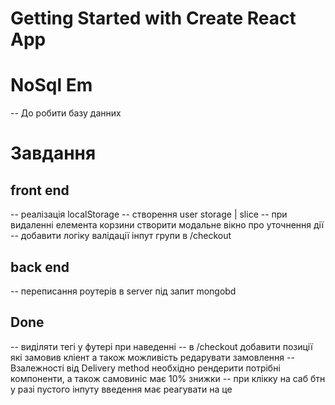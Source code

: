 # Getting Started with Create React App

# NoSql Em
-- До робити базу данних

# Завдання

## front end

-- реалізація localStorage
-- створення user storage | slice
-- при видаленні елемента корзини створити модальне вікно про уточнення дії
-- добавити логіку валідації інпут групи в /checkout 



## back end

-- переписання роутерів в server під запит mongobd


## Done
-- виділяти тегі у футері при наведенні 
-- в /checkout добавити позиції які замовив кліент а також можливість редарувати замовлення
-- Взалежності від Delivery method  необхідно рендерити потрібні компоненти,
   а також самовиніс має 10% знижки 
-- при клікку на саб бтн у разі пустого інпуту введення має реагувати на це 